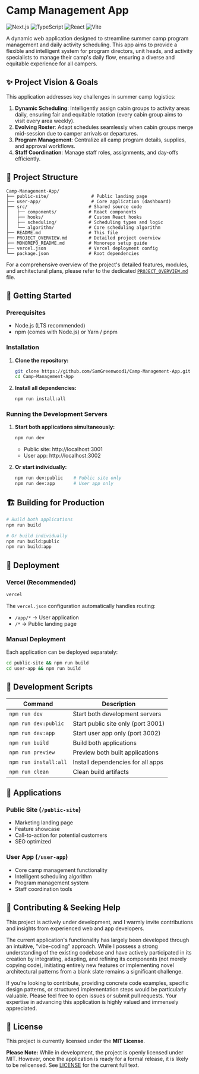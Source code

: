 # Camp Management App

![Next.js](https://img.shields.io/badge/Next.js-Black?style=for-the-badge&logo=next.js&logoColor=white)
![TypeScript](https://img.shields.io/badge/TypeScript-007ACC?style=for-the-badge&logo=typescript&logoColor=white)
![React](https://img.shields.io/badge/React-20232A?style=for-the-badge&logo=react&logoColor=61DAFB)
![Vite](https://img.shields.io/badge/Vite-646CFF?style=for-the-badge&logo=vite&logoColor=white)

A dynamic web application designed to streamline summer camp program management and daily activity scheduling. This app aims to provide a flexible and intelligent system for program directors, unit heads, and activity specialists to manage their camp's daily flow, ensuring a diverse and equitable experience for all campers.

## ✨ Project Vision & Goals
This application addresses key challenges in summer camp logistics:
1.  **Dynamic Scheduling**: Intelligently assign cabin groups to activity areas daily, ensuring fair and equitable rotation (every cabin group aims to visit every area weekly).
2.  **Evolving Roster**: Adapt schedules seamlessly when cabin groups merge mid-session due to camper arrivals or departures.
3.  **Program Management**: Centralize all camp program details, supplies, and approval workflows.
4.  **Staff Coordination**: Manage staff roles, assignments, and day-offs efficiently.

## 📁 Project Structure

```
Camp-Management-App/
├── public-site/                # Public landing page
├── user-app/                   # Core application (dashboard)
├── src/                       # Shared source code
│   ├── components/            # React components
│   ├── hooks/                 # Custom React hooks
│   ├── scheduling/            # Scheduling types and logic
│   └── algorithm/             # Core scheduling algorithm
├── README.md                  # This file
├── PROJECT_OVERVIEW.md        # Detailed project overview
├── MONOREPO_README.md         # Monorepo setup guide
├── vercel.json                # Vercel deployment config
└── package.json               # Root dependencies
```

For a comprehensive overview of the project's detailed features, modules, and architectural plans, please refer to the dedicated [`PROJECT_OVERVIEW.md`](./PROJECT_OVERVIEW.md) file.

## 🚀 Getting Started

### Prerequisites
*   Node.js (LTS recommended)
*   npm (comes with Node.js) or Yarn / pnpm

### Installation
1.  **Clone the repository:**
    ```bash
    git clone https://github.com/SamGreenwood1/Camp-Management-App.git
    cd Camp-Management-App
    ```

2.  **Install all dependencies:**
    ```bash
    npm run install:all
    ```

### Running the Development Servers
1.  **Start both applications simultaneously:**
    ```bash
    npm run dev
    ```
    - Public site: http://localhost:3001
    - User app: http://localhost:3002

2.  **Or start individually:**
    ```bash
    npm run dev:public    # Public site only
    npm run dev:app       # User app only
    ```

## 🏗️ Building for Production

```bash
# Build both applications
npm run build

# Or build individually
npm run build:public
npm run build:app
```

## 🚀 Deployment

### Vercel (Recommended)
```bash
vercel
```

The `vercel.json` configuration automatically handles routing:
- `/app/*` → User application
- `/*` → Public landing page

### Manual Deployment
Each application can be deployed separately:
```bash
cd public-site && npm run build
cd user-app && npm run build
```

## 🔧 Development Scripts

| Command | Description |
|---------|-------------|
| `npm run dev` | Start both development servers |
| `npm run dev:public` | Start public site only (port 3001) |
| `npm run dev:app` | Start user app only (port 3002) |
| `npm run build` | Build both applications |
| `npm run preview` | Preview both built applications |
| `npm run install:all` | Install dependencies for all apps |
| `npm run clean` | Clean build artifacts |

## 📱 Applications

### Public Site (`/public-site`)
- Marketing landing page
- Feature showcase
- Call-to-action for potential customers
- SEO optimized

### User App (`/user-app`)
- Core camp management functionality
- Intelligent scheduling algorithm
- Program management system
- Staff coordination tools

## 🤝 Contributing & Seeking Help

This project is actively under development, and I warmly invite contributions and insights from experienced web and app developers.

The current application's functionality has largely been developed through an intuitive, "vibe-coding" approach. While I possess a strong understanding of the existing codebase and have actively participated in its creation by integrating, adapting, and refining its components (not merely copying code), initiating entirely new features or implementing novel architectural patterns from a blank slate remains a significant challenge.

If you're looking to contribute, providing concrete code examples, specific design patterns, or structured implementation steps would be particularly valuable. Please feel free to open issues or submit pull requests. Your expertise in advancing this application is highly valued and immensely appreciated.

## 📄 License
This project is currently licensed under the **MIT License**.

**Please Note:** While in development, the project is openly licensed under MIT. However, once the application is ready for a formal release, it is likely to be relicensed. See [LICENSE](./LICENSE) for the current full text.
